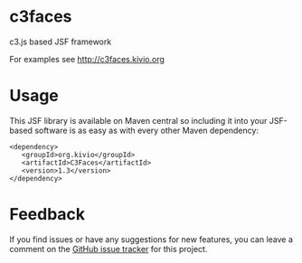 # c3faces
c3.js based JSF framework

For examples see http://c3faces.kivio.org

# Usage
This JSF library is available on Maven central so including it into your JSF-based
software is as easy as with every other Maven dependency:

```
<dependency>
   <groupId>org.kivio</groupId>
   <artifactId>C3Faces</artifactId>
   <version>1.3</version>
</dependency>
```

# Feedback
If you find issues or have any suggestions for new features, you can leave a
comment on the [GitHub issue tracker](https://github.com/rollinhand/c3faces/issues) for this project.
